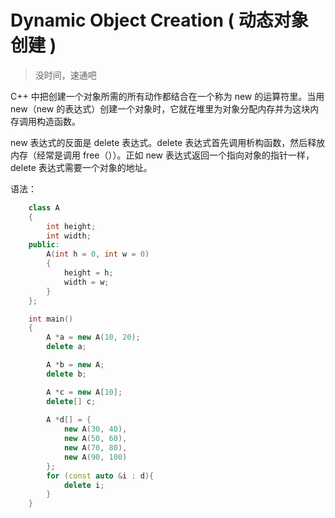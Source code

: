 # Dynamic Object Creation ( 动态对象创建 )

> 没时间，速通吧

C++ 中把创建一个对象所需的所有动作都结合在一个称为 new 的运算符里。当用 new（new 的表达式）创建一个对象时，它就在堆里为对象分配内存并为这块内存调用构造函数。

new 表达式的反面是 delete 表达式。delete 表达式首先调用析构函数，然后释放内存（经常是调用 free（））。正如 new 表达式返回一个指向对象的指针一样，delete 表达式需要一个对象的地址。

语法：

```cpp
    class A
    {
        int height;
        int width;
    public:
        A(int h = 0, int w = 0)
        {
            height = h;
            width = w;
        }
    };

    int main()
    {
        A *a = new A(10, 20);
        delete a;

        A *b = new A;
        delete b;

        A *c = new A[10];
        delete[] c;
        
        A *d[] = {
            new A(30, 40),
            new A(50, 60),
            new A(70, 80),
            new A(90, 100)
        };
        for (const auto &i : d){
            delete i;
        }
    }

```
